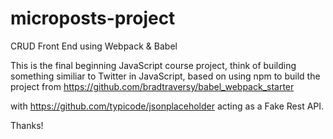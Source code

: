 # microposts-project
CRUD Front End using Webpack &amp; Babel


This is the final beginning JavaScript course project, think of building something similiar to Twitter in JavaScript, based on using npm to build the project from https://github.com/bradtraversy/babel_webpack_starter

with https://github.com/typicode/jsonplaceholder acting as a Fake Rest API.

Thanks!
